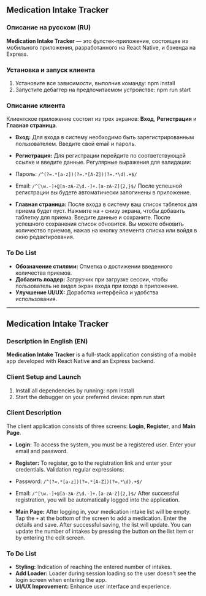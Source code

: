 ## Medication Intake Tracker

### Описание на русском (RU)

**Medication Intake Tracker** — это фулстек-приложение, состоящее из мобильного приложения, разработанного на React Native, и бэкенда на Express.

### Установка и запуск клиента

1. Установите все зависимости, выполнив команду: npm install
2. Запустите дебаггер на предпочитаемом устройстве: npm run start

### Описание клиента

Клиентское приложение состоит из трех экранов: **Вход**, **Регистрация** и **Главная страница**.

- **Вход:** Для входа в систему необходимо быть зарегистрированным пользователем. Введите свой email и пароль.

- **Регистрация:** Для регистрации перейдите по соответствующей ссылке и введите данные. Регулярные выражения для валидации:
- Пароль: `/^(?=.*[a-z])(?=.*[A-Z])(?=.*\d).+$/`
- Email: `/^[\w.-]+@[a-zA-Z\d.-]+.[a-zA-Z]{2,}$/`
  После успешной регистрации вы будете автоматически залогинены в приложение.

- **Главная страница:** После входа в систему ваш список таблеток для приема будет пуст. Нажмите на `+` снизу экрана, чтобы добавить таблетку для приема. Введите данные и сохраните. После успешного сохранения список обновится. Вы можете обновить количество приемов, нажав на кнопку элемента списка или войдя в окно редактирования.

### To Do List

- **Обозначение стилями:** Отметка о достижении введенного количества приемов.
- **Добавить лоадер:** Загрузчик при загрузке сессии, чтобы пользователь не видел экран входа при входе в приложение.
- **Улучшение UI/UX:** Доработка интерфейса и удобства использования.

---

## Medication Intake Tracker

### Description in English (EN)

**Medication Intake Tracker** is a full-stack application consisting of a mobile app developed with React Native and an Express backend.

### Client Setup and Launch

1. Install all dependencies by running: npm install
2. Start the debugger on your preferred device: npm run start

### Client Description

The client application consists of three screens: **Login**, **Register**, and **Main Page**.

- **Login:** To access the system, you must be a registered user. Enter your email and password.

- **Register:** To register, go to the registration link and enter your credentials. Validation regular expressions:
- Password: `/^(?=.*[a-z])(?=.*[A-Z])(?=.*\d).+$/`
- Email: `/^[\w.-]+@[a-zA-Z\d.-]+.[a-zA-Z]{2,}$/`
  After successful registration, you will be automatically logged into the application.

- **Main Page:** After logging in, your medication intake list will be empty. Tap the `+` at the bottom of the screen to add a medication. Enter the details and save. After successful saving, the list will update. You can update the number of intakes by pressing the button on the list item or by entering the edit screen.

### To Do List

- **Styling:** Indication of reaching the entered number of intakes.
- **Add Loader:** Loader during session loading so the user doesn't see the login screen when entering the app.
- **UI/UX Improvement:** Enhance user interface and experience.
